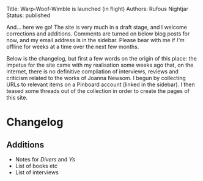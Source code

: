 Title: Warp-Woof-Wimble is launched (in flight)
Authors: Rufous Nightjar
Status: published

And... here we go! The site is very much in a draft stage, and I welcome corrections and additions. Comments are turned on below blog posts for now, and my email address is in the sidebar. Please bear with me if *I'm* offline for weeks at a time over the next few months.

Below is the changelog, but first a few words on the origin of this place: the impetus for the site came with my realisation some weeks ago that, on the internet, there is no definitive compilation of interviews, reviews and criticism related to the works of Joanna Newsom. I begun by collecting URLs to relevant items on a Pinboard account (linked in the sidebar). I then teased some threads out of the collection in order to create the pages of this site. 


# Changelog #

## Additions ##

* Notes for *Divers* and *Ys*
* List of books etc
* List of interviews

